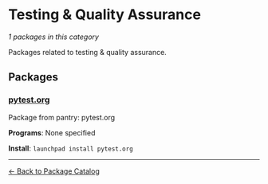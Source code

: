 # Testing & Quality Assurance

*1 packages in this category*

Packages related to testing & quality assurance.

## Packages

### [pytest.org](../packages/pytestorg.md)

Package from pantry: pytest.org

**Programs**: None specified

**Install**: `launchpad install pytest.org`

---

[← Back to Package Catalog](../package-catalog.md)
